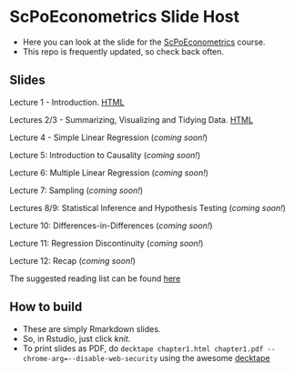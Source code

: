 # ScPoEconometrics Slide Host

* Here you can look at the slide for the [ScPoEconometrics](https://github.com/ScPoEcon/ScPoEconometrics) course.
* This repo is frequently updated, so check back often.


## Slides

Lecture 1 - Introduction. [HTML](https://raw.githack.com/ScPoEcon/ScPoEconometrics-Slides/master/chapter1/chapter1.html)

Lectures 2/3 - Summarizing, Visualizing and Tidying Data. [HTML](https://raw.githack.com/ScPoEcon/ScPoEconometrics-Slides/master/chapter2/chapter2.html)

Lecture 4 - Simple Linear Regression (*coming soon!*)

Lecture 5: Introduction to Causality (*coming soon!*)

Lecture 6: Multiple Linear Regression (*coming soon!*)

Lecture 7: Sampling (*coming soon!*)

Lectures 8/9: Statistical Inference and Hypothesis Testing (*coming soon!*)

Lecture 10: Differences-in-Differences (*coming soon!*)

Lecture 11: Regression Discontinuity (*coming soon!*)

Lecture 12: Recap (*coming soon!*)

The suggested reading list can be found [here](https://github.com/ScPoEcon/ScPoEconometrics-Slides/blob/master/syllabus.md)

## How to build

* These are simply Rmarkdown slides.
* So, in Rstudio, just click *knit*.
* To print slides as PDF, do 
    ```decktape chapter1.html chapter1.pdf --chrome-arg=--disable-web-security```
    using the awesome [decktape](https://github.com/astefanutti/decktape)
